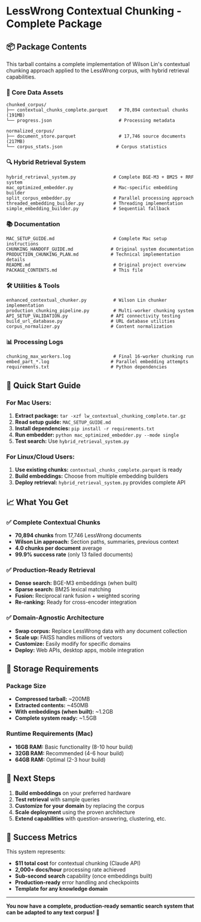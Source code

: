 # LessWrong Contextual Chunking - Complete Package

## 📦 Package Contents

This tarball contains a complete implementation of Wilson Lin's contextual chunking approach applied to the LessWrong corpus, with hybrid retrieval capabilities.

### 🎯 Core Data Assets
```
chunked_corpus/
├── contextual_chunks_complete.parquet    # 70,894 contextual chunks (191MB)
└── progress.json                         # Processing metadata

normalized_corpus/
├── document_store.parquet                # 17,746 source documents (217MB) 
└── corpus_stats.json                    # Corpus statistics
```

### 🔍 Hybrid Retrieval System
```
hybrid_retrieval_system.py              # Complete BGE-M3 + BM25 + RRF system
mac_optimized_embedder.py               # Mac-specific embedding builder
split_corpus_embedder.py                # Parallel processing approach
threaded_embedding_builder.py           # Threading implementation
simple_embedding_builder.py             # Sequential fallback
```

### 📚 Documentation
```
MAC_SETUP_GUIDE.md                      # Complete Mac setup instructions
CHUNKING_HANDOFF_GUIDE.md              # Original system documentation  
PRODUCTION_CHUNKING_PLAN.md            # Technical implementation details
README.md                               # Original project overview
PACKAGE_CONTENTS.md                     # This file
```

### 🛠️ Utilities & Tools
```
enhanced_contextual_chunker.py          # Wilson Lin chunker implementation
production_chunking_pipeline.py         # Multi-worker chunking system
API_SETUP_VALIDATION.py                # API connectivity testing
build_url_database.py                  # URL database utilities
corpus_normalizer.py                   # Content normalization
```

### 📊 Processing Logs
```
chunking_max_workers.log                # Final 16-worker chunking run
embed_part_*.log                       # Parallel embedding attempts
requirements.txt                       # Python dependencies
```

## 🚀 Quick Start Guide

### For Mac Users:
1. **Extract package:** `tar -xzf lw_contextual_chunking_complete.tar.gz`
2. **Read setup guide:** `MAC_SETUP_GUIDE.md`
3. **Install dependencies:** `pip install -r requirements.txt`
4. **Run embedder:** `python mac_optimized_embedder.py --mode single`
5. **Test search:** Use `hybrid_retrieval_system.py`

### For Linux/Cloud Users:
1. **Use existing chunks:** `contextual_chunks_complete.parquet` is ready
2. **Build embeddings:** Choose from multiple embedding builders
3. **Deploy retrieval:** `hybrid_retrieval_system.py` provides complete API

## 📈 What You Get

### ✅ Complete Contextual Chunks
- **70,894 chunks** from 17,746 LessWrong documents
- **Wilson Lin approach:** Section paths, summaries, previous context
- **4.0 chunks per document** average
- **99.9% success rate** (only 13 failed documents)

### ✅ Production-Ready Retrieval
- **Dense search:** BGE-M3 embeddings (when built)
- **Sparse search:** BM25 lexical matching 
- **Fusion:** Reciprocal rank fusion + weighted scoring
- **Re-ranking:** Ready for cross-encoder integration

### ✅ Domain-Agnostic Architecture
- **Swap corpus:** Replace LessWrong data with any document collection
- **Scale up:** FAISS handles millions of vectors
- **Customize:** Easily modify for specific domains
- **Deploy:** Web APIs, desktop apps, mobile integration

## 💾 Storage Requirements

### Package Size
- **Compressed tarball:** ~200MB
- **Extracted contents:** ~450MB
- **With embeddings (when built):** ~1.2GB
- **Complete system ready:** ~1.5GB

### Runtime Requirements (Mac)
- **16GB RAM:** Basic functionality (8-10 hour build)
- **32GB RAM:** Recommended (4-6 hour build) 
- **64GB RAM:** Optimal (2-3 hour build)

## 🔄 Next Steps

1. **Build embeddings** on your preferred hardware
2. **Test retrieval** with sample queries
3. **Customize for your domain** by replacing the corpus
4. **Scale deployment** using the proven architecture
5. **Extend capabilities** with question-answering, clustering, etc.

## 🎉 Success Metrics

This system represents:
- **$11 total cost** for contextual chunking (Claude API)
- **2,000+ docs/hour** processing rate achieved
- **Sub-second search** capability (once embeddings built)
- **Production-ready** error handling and checkpoints
- **Template for any knowledge domain**

---

**You now have a complete, production-ready semantic search system that can be adapted to any text corpus!** 🚀